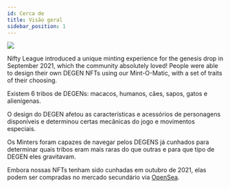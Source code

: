 ```yaml
---
id: Cerca de
title: Visão geral
sidebar_position: 1
---
```


![](/img/mintomatic.gif)

Nifty League introduced a unique minting experience for the genesis drop in September 2021, which the community absolutely loved! People were able to design their own DEGEN NFTs using our Mint-O-Matic, with a set of traits of their choosing.

Existem 6 tribos de DEGENs: macacos, humanos, cães, sapos, gatos e alienígenas.

O design do DEGEN afetou as características e acessórios de personagens disponíveis e determinou certas mecânicas do jogo e movimentos especiais.

Os Minters foram capazes de navegar pelos DEGENS já cunhados para determinar quais tribos eram mais raras do que outras e para que tipo de DEGEN eles gravitavam.

Embora nossas NFTs tenham sido cunhadas em outubro de 2021, elas podem ser compradas no mercado secundário via [OpenSea](https://opensea.io/collection/niftydegen).
